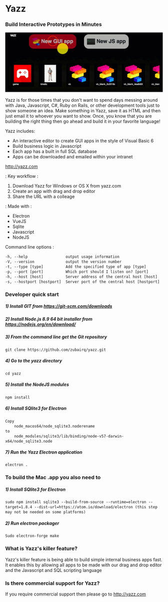 # Yazz
### Build Interactive Prototypes in Minutes

![Yazz Video](/public/yazz.gif)

Yazz is for those times that you don't want to spend days messing around with Java, Javascript, C#, Ruby on Rails, or other development tools just to show someone an idea. Make something in Yazz, save it as HTML and then just email it to whoever you want to show. Once, you know that you are building the right thing then go ahead and build it in your favorite language!

Yazz includes:

- An interactive editor to create GUI apps in the style of Visual Basic 6
- Build business logic in Javascript
- Each app has a built in full SQL database
- Apps can be downloaded and emailed within your intranet

http://yazz.com

: Key workflow :

1) Download Yazz for Windows or OS X from yazz.com
2) Create an app with drag and drop editor
3) Share the URL with a colleage

: Made with :

- Electron
- VueJS
- Sqlite
- Javascript
- NodeJS

Command line options :

    -h, --help                 output usage information
    -V, --version              output the version number
    -t, --type [type]          Add the specified type of app [type]
    -p, --port [port]          Which port should I listen on? [port]
    -h, --host [host]          Server address of the central host [host]
    -s, --hostport [hostport]  Server port of the central host [hostport]



### Developer quick start


##### 1) Install GIT from https://git-scm.com/downloads
##### 2) Install Node.js 8.9 64 bit installer from https://nodejs.org/en/download/
##### 3) From the command line get the Git repository
    git clone https://github.com/zubairq/yazz.git
##### 4) Go to the yazz directory
    cd yazz
##### 5) Install the NodeJS modules
    npm install
##### 6) Install SQlite3 for Electron
    Copy
        node_macos64/node_sqlite3.noderename
    to
        node_modules/sqlite3/lib/binding/node-v57-darwin-x64/node_sqlite3.node
##### 7) Run the Yazz Electron application
    electron .



### To build the Mac .app you also need to
##### 1) Install SQlite3 for Electron
    sudo npm install sqlite3 --build-from-source --runtime=electron --target=1.8.4 --dist-url=https://atom.io/download/electron (this step may not be needed on some platforms)
##### 2) Run electron packager
    Sudo electron-forge make



### What is Yazz's killer feature?

Yazz's killer feature is being able to build simple internal business apps fast. It enables this by allowing all apps to be made with our drag and drop editor and the Javascript and SQL scripting language

### Is there commercial support for Yazz?
If you require commercial support then please go to http://yazz.com
